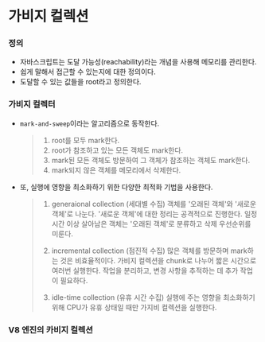 # 가비지 컬렉션

### 정의

- 자바스크립트는 도달 가능성(reachability)라는 개념을 사용해 메모리를 관리한다.
- 쉽게 말해서 접근할 수 있는지에 대한 정의이다.
- 도달할 수 있는 값들을 root라고 정의한다.

### 가비지 컬렉터

- `mark-and-sweep`이라는 알고리즘으로 동작한다.

  > 1. root를 모두 mark한다.
  > 2. root가 참조하고 있는 모든 객체도 mark한다.
  > 3. mark된 모든 객체도 방문하여 그 객체가 참조하는 객체도 mark한다.
  > 4. mark되지 않은 객체를 메모리에서 삭제한다.

- 또, 실행에 영향을 최소화하기 위한 다양한 최적화 기법을 사용한다.
  > 1. generaional collection (세대별 수집)
  >    객체를 '오래된 객체'와 '새로운 객체'로 나눈다.
  >    '새로운 객체'에 대한 정리는 공격적으로 진행한다.
  >    일정 시간 이상 살아남은 객체는 '오래된 객체'로 분류하고 삭제 우선순위를 미룬다.
  >
  > 2. incremental collection (점진적 수집)
  >    많은 객체를 방문하며 mark하는 것은 비효율적이다.
  >    가비지 컬렉션을 chunk로 나누어 짧은 시간으로 여러번 실행한다.
  >    작업을 분리하고, 변경 사항을 추적하는 데 추가 작업이 필요하다.
  >
  > 3. idle-time collection (유휴 시간 수집)
  >    실행에 주는 영향을 최소화하기 위해 CPU가 유휴 상태일 때만 가지비 컬렉션을 실행한다.

### V8 엔진의 카비지 컬렉션
